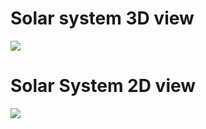 <h1>Solar system 3D view</h1>

<img src="https://github.com/user-attachments/assets/e3354c96-d11b-4b5d-9bdc-6d8c061680aa">

<h1>Solar System 2D view</h1>

<img src="https://github.com/user-attachments/assets/c7c4a2e0-aefd-487f-b8ec-3a8b53dc1438">

